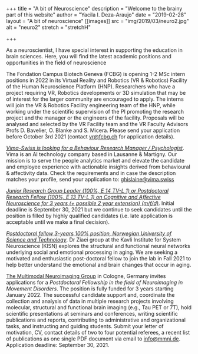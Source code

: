 +++
title = "A bit of Neuroscience"
description = "Welcome to the brainy part of this website"
author = "Yacila I. Deza-Araujo"
date = "2019-02-28"
layout = "A bit of neuroscience"
[[images]]
  src = "img/2019/03/neuro2.jpg"
  alt = "neuro2"
  stretch = "stretchH"

+++

As a neuroscientist, I have special interest in supporting the education in brain sciences.
Here, you will find the latest academic positions and opportunities in the field of neuroscience

The Fondation Campus Biotech Geneva (FCBG) is opening 1-2 MSc intern positions in 2022 in its Virtual Reality and Robotics (VR & Robotics) Facility of the Human Neuroscience Platform (HNP). Researchers who have a project requiring VR, Robotics developments or 3D simulation that may be of interest for the larger community are encouraged to apply. The interns will join the VR & Robotics Facility engineering team of the HNP, while working under the scientific supervision of the PI promoting the research project and the manager or the engineers of the facility. Proposals will be analysed and selected by the VR Facility team and the VR Faculty Advisors Profs D. Bavelier, O. Blanke and S. Micera. Please send your application before October 3rd 2021 (contact vr@fcbg.ch for application details).

[*Vima-Swiss is looking for a Behaviour Research Manager / Psychologist*](https://vima-swiss.com/careers/). Vima is an AI technology company based in Lausanne & Martigny. Our mission is to serve the people analytics market and elevate the candidate and employee experience with actionable insights derived from behavioural & affectivity data. Check the requirements and in case the description matches your profile, send your application to: ghislaine@vima.swiss

[*Junior Research Group Leader (100%, E 14 TV-L 1) or Postdoctoral Research Fellow (100%, E 13 TV-L 1) on Cognitive and Affective Neuroscience for 3 years (+ possible 2 year extension) (m/f/d)*](https://uni-tuebingen.de/universitaet/stellenangebote/newsfullview-stellenangebote/article/junior-research-group-leader-100-e-14-tv-l-or-postdoctoral-research-fellow-100-e-13-tv-l-on-cognitive-and-affective-neuroscience-m-f-d/). Initial deadline is September 30, 2021 but we continue to seek candidates until the position is filled by highly qualified candidates (i.e. late application is acceptable until we make a final decision). 

[*Postdoctoral fellow 3-years 100% position, Norwegian University of Science and Technology*](https://www.jobbnorge.no/en/available-jobs/job/211111/postdoctoral-fellow-3-years-100-position-in-ziaei-group). Dr Ziaei group at the Kavli Institute for System Neuroscience (KISN) explores the structural and functional neural networks underlying social and emotional processing in aging. We are seeking a motivated and enthusiastic post-doctoral fellow to join the lab in Fall 2021 to help better understand the emotional and brain changes that occur in aging.

[The Multimodal Neuroimaging Group](https://mmni.de/research/) in Cologne, Germany invites applications for a *Postdoctoral Fellowship in the field of Neuroimaging in Movement Disorders*. 
The position is fully funded for 3 years starting January 2022. The successful candidate support and, coordinate the collection and analysis of data in multiple research projects involving molecular, structural and functional brain imaging (e.g., Tau PET or 7T), hold scientific presentations at seminars and conferences, writing scientific publications and reports, contributing to administrative and organizational tasks, and instructing and guiding students. Submit your letter of motivation, CV, contact details of two to four potential referees, a recent list of publications as one single PDF document via email to info@mmni.de. Application deadline: September 30, 2021.











